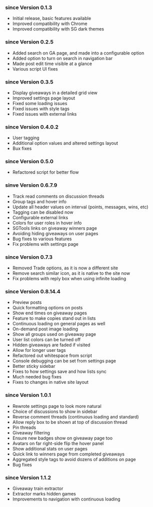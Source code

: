 ### since Version 0.1.3
- Initial release, basic features available
- Improved compatibility with Chrome
- Improved compatibility with SG dark themes

### since Version 0.2.5
- Added search on GA page, and made into a configurable option
- Added option to turn on search in navigation bar
- Made post edit time visible at a glance
- Various script UI fixes

### since Version 0.3.5
- Display giveaways in a detailed grid view
- Improved settings page layout
- Fixed some loading issues
- Fixed issues with style tags
- Fixed issues with external links

### since Version 0.4.0.2
- User tagging
- Additional option values and altered settings layout
- Bux fixes

### since Version 0.5.0
- Refactored script for better flow

### sinve Version 0.6.7.9
- Track read comments on discussion threads
- Group tags and hover info
- Update all header values on interval (points, messages, wins, etc)
- Tagging can be disabled now
- Configurable external links
- Colors for user roles in hover info
- SGTools links on giveaway winners page
- Avoiding hiding giveaways on user pages
- Bug fixes to various features
- Fix problems with settings page

### since Version 0.7.3
- Removed Trade options, as it is now a different site
- Remove search similar icon, as it is native to the site now
- Fix problems with reply box when using infinite loading

### since Version 0.8.14.4
- Preview posts
- Quick formatting options on posts
- Show end times on giveaway pages
- Feature to make copies stand out in lists
- Continuous loading on general pages as well
- On-demand post image loading
- Show all groups used on giveaway page
- User list colors can be turned off
- Hidden giveaways are faded if visited
- Allow for longer user tags
- Refactored out whitespace from script
- Console debugging can be set from settings page
- Better sticky sidebar
- Fixes to how settings save and how lists sync
- Much needed bug fixes
- Fixes to changes in native site layout

### since Version 1.0.1
- Rewrote settings page to look more natural
- Choice of discussions to show in sidebar
- Reverse comment threads (continuous loading and standard)
- Allow reply box to be shown at top of discussion thread
- Pin threads
- Giveaway filtering
- Ensure new badges show on giveaway page too
- Avatars on far right-side flip the hover panel
- Show additional stats on user pages
- Quick link to winners page from completed giveaways
- Aggregated style tags to avoid dozens of additions on page
- Bug fixes

### since Version 1.1.2
- Giveaway train extractor
- Extractor marks hidden games
- Improvements to navigation with continuous loading
